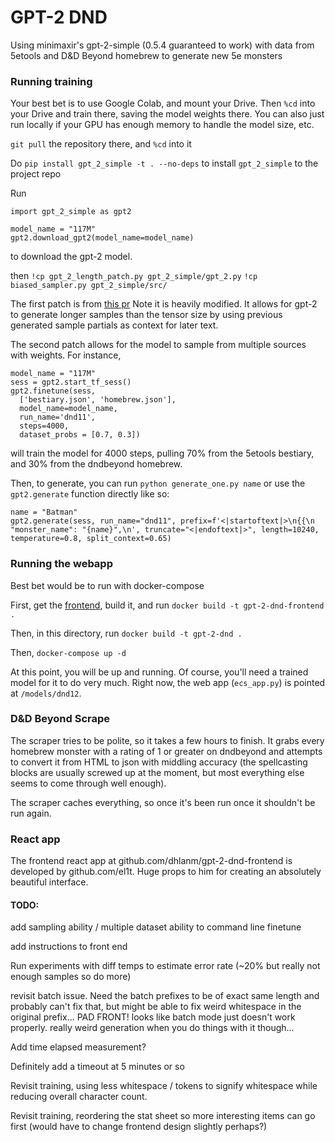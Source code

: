# GPT-2 DND

Using minimaxir's gpt-2-simple (0.5.4 guaranteed to work) with data from 5etools and D&D Beyond homebrew to generate new 5e monsters

### Running training

Your best bet is to use Google Colab, and mount your Drive. Then `%cd` into your Drive and train there, saving the model weights there. You can also just run locally if your GPU has enough memory to handle the model size, etc.

`git pull` the repository there, and `%cd` into it

Do `pip install gpt_2_simple -t . --no-deps` to install `gpt_2_simple` to the project repo

Run 

```
import gpt_2_simple as gpt2

model_name = "117M"
gpt2.download_gpt2(model_name=model_name)
```

to download the gpt-2 model. 

then
`!cp gpt_2_length_patch.py gpt_2_simple/gpt_2.py`
`!cp biased_sampler.py gpt_2_simple/src/`

The first patch is from [this pr](https://github.com/minimaxir/gpt-2-simple/blob/5053cf593e8738e04a0e3ae0d576868df4d611be/gpt_2_simple/gpt_2.py) Note it is heavily modified. It allows for gpt-2 to generate longer samples than the tensor size by using previous generated sample partials as context for later text.

The second patch allows for the model to sample from multiple sources with weights. For instance, 

```
model_name = "117M"
sess = gpt2.start_tf_sess()
gpt2.finetune(sess,
  ['bestiary.json', 'homebrew.json'],
  model_name=model_name,
  run_name='dnd11',
  steps=4000,
  dataset_probs = [0.7, 0.3])
```

will train the model for 4000 steps, pulling 70% from the 5etools bestiary, and 30% from the dndbeyond homebrew.

Then, to generate, you can run `python generate_one.py name` or use the `gpt2.generate` function directly like so:

```
name = "Batman"
gpt2.generate(sess, run_name="dnd11", prefix=f'<|startoftext|>\n{{\n    "monster_name": "{name}",\n', truncate="<|endoftext|>", length=10240, temperature=0.8, split_context=0.65)
```

### Running the webapp

Best bet would be to run with docker-compose

First, get the [frontend](github.com/dhlanm/gpt-2-dnd-frontend), build it, and run `docker build -t gpt-2-dnd-frontend .`

Then, in this directory, run `docker build -t gpt-2-dnd .`

Then, `docker-compose up -d`

At this point, you will be up and running. Of course, you'll need a trained model for it to do very much. Right now, the web app (`ecs_app.py`) is pointed at `/models/dnd12`. 

### D&D Beyond Scrape

The scraper tries to be polite, so it takes a few hours to finish. It grabs every homebrew monster with a rating of 1 or greater on dndbeyond and attempts to convert it from HTML to json with middling accuracy (the spellcasting blocks are usually screwed up at the moment, but most everything else seems to come through well enough).

The scraper caches everything, so once it's been run once it shouldn't be run again. 

### React app

The frontend react app at github.com/dhlanm/gpt-2-dnd-frontend is developed by github.com/el1t. Huge props to him for creating an absolutely beautiful interface. 


#### TODO: 
add sampling ability / multiple dataset ability to command line finetune

add instructions to front end

Run experiments with diff temps to estimate error rate (~20% but really not enough samples so do more)

revisit batch issue. Need the batch prefixes to be of exact same length and probably can't fix that, but might be able to fix weird whitespace in the original prefix...
PAD FRONT!
looks like batch mode just doesn't work properly. really weird generation when you do things with it though...

Add time elapsed measurement?

Definitely add a timeout at 5 minutes or so

Revisit training, using less whitespace / tokens to signify whitespace while reducing overall character count. 

Revisit training, reordering the stat sheet so more interesting items can go first (would have to change frontend design slightly perhaps?)
